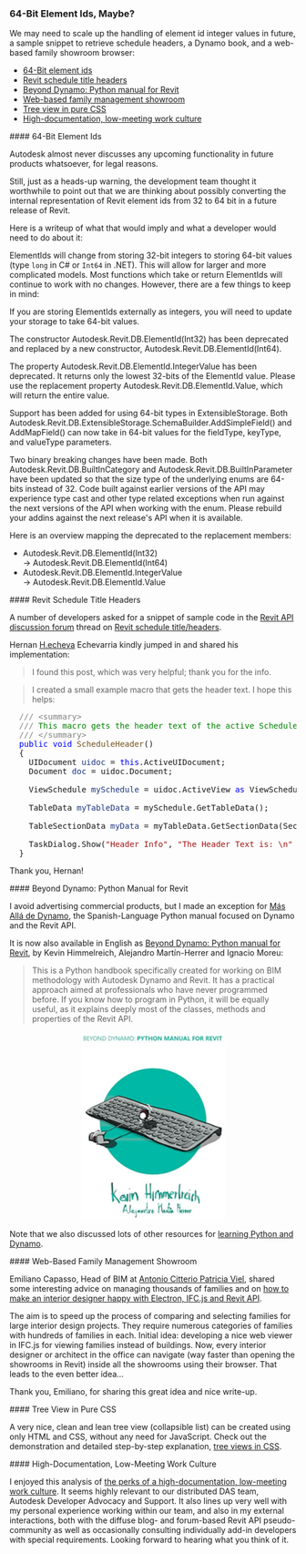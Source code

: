<head>
<meta http-equiv="Content-Type" content="text/html; charset=utf-8">
<link rel="stylesheet" type="text/css" href="bc.css">
<script src="https://cdn.rawgit.com/google/code-prettify/master/loader/run_prettify.js" type="text/javascript"></script>

<style>
table, th, td {
  border: 1px solid black;
  border-collapse: collapse;
}
th, td {
  padding-left: 1em;
  padding-right: 1em;
}
th{
  text-align:left;
}
</style>
</head>

<!---

- 10168713 [Revit Schedule - Title/headers]
  [Revit schedule title/headers](https://forums.autodesk.com/t5/revit-api-forum/revit-schedule-title-headers/m-p/11573145).

- How to make an Interior Designer Happy (with Electron, IFC.js and Revit API)
  https://www.linkedin.com/pulse/how-make-interior-designer-happy-electron-ifcjs-revit-capasso
  speed up the process of comparing and selecting families for our interior design projects.
  numerous categories of families with hundreds of families in each

twitter:

Maybe need to scale up the handling of element id integer values, a #DynamoBim book, a web-based family showroom browser and retrieving schedule headers with the #RevitAPI @AutodeskForge @AutodeskRevit #bim #ForgeDevCon https://autode.sk/64bitelementid

We may need to scale up the handling of element id integer values in future, a sample snippet to retrieve schedule headers, a Dynamo book, and a web-based family showroom browser
&ndash; 64-Bit element ids
&ndash; Revit schedule title headers
&ndash; Beyond Dynamo: Python manual for Revit
&ndash; Web-based family management showroom
&ndash; Tree view in pure CSS
&ndash; High-documentation, low-meeting work culture...

linkedin:

#bim #DynamoBim #ForgeDevCon #Revit #API #IFC #SDK #AI #VisualStudio #Autodesk #AEC #adsk

the [Revit API discussion forum](http://forums.autodesk.com/t5/revit-api-forum/bd-p/160) thread

<center>
<img src="img/" alt="" title="" width="600" height=""/>
<p style="font-size: 80%; font-style:italic"></p>
</center>

<pre class="code">
</pre>

-->

### 64-Bit Element Ids, Maybe?

We may need to scale up the handling of element id integer values in future, a sample snippet to retrieve schedule headers, a Dynamo book, and a web-based family showroom browser:

- [64-Bit element ids](#2)
- [Revit schedule title headers](#3)
- [Beyond Dynamo: Python manual for Revit](#4)
- [Web-based family management showroom](#5)
- [Tree view in pure CSS](#6)
- [High-documentation, low-meeting work culture](#7)

####<a name="2"></a> 64-Bit Element Ids

Autodesk almost never discusses any upcoming functionality in future products whatsoever, for legal reasons.

Still, just as a heads-up warning, the development team thought it worthwhile to point out that we are thinking about possibly converting the internal representation of Revit element ids from 32 to 64 bit in a future release of Revit.

<!--

> Forward looking statements Disclaimer. This document contains “forward looking statements” as defined or implied in common law and within the meaning of the Corporations Law. All expressions an expectations or belief sas to future events or results are expressed in good faith... However, forward looking statements are subject to risks, uncertainties and other factors, which could cause actual results to differ materially from future results expressed, projected or implied by such forward looking statements...

-->

Here is a writeup of what that would imply and what a developer would need to do about it:

ElementIds will change from storing 32-bit integers to storing 64-bit values (type `long` in C# or `Int64` in .NET).
This will allow for larger and more complicated models.
Most functions which take or return ElementIds will continue to work with no changes.
However, there are a few things to keep in mind:
 
If you are storing ElementIds externally as integers, you will need to update your storage to take 64-bit values.
 
The constructor Autodesk.Revit.DB.ElementId(Int32) has been deprecated and replaced by a new constructor, Autodesk.Revit.DB.ElementId(Int64).

The property Autodesk.Revit.DB.ElementId.IntegerValue has been deprecated.
It returns only the lowest 32-bits of the ElementId value.
Please use the replacement property Autodesk.Revit.DB.ElementId.Value, which will return the entire value.
 
Support has been added for using 64-bit types in ExtensibleStorage.
Both Autodesk.Revit.DB.ExtensibleStorage.SchemaBuilder.AddSimpleField() and AddMapField() can now take in 64-bit values for the fieldType, keyType, and valueType parameters.
 
Two binary breaking changes have been made.
Both Autodesk.Revit.DB.BuiltInCategory and Autodesk.Revit.DB.BuiltInParameter have been updated so that the size type of the underlying enums are 64-bits instead of 32.
Code built against earlier versions of the API may experience type cast and other type related exceptions when run against the next versions of the API when working with the enum.
Please rebuild your addins against the next release's API when it is available.
 
Here is an overview mapping the deprecated to the replacement members:

- Autodesk.Revit.DB.ElementId(Int32) <br/> &rarr; Autodesk.Revit.DB.ElementId(Int64)
- Autodesk.Revit.DB.ElementId.IntegerValue <br/> &rarr; Autodesk.Revit.DB.ElementId.Value

<!--

Here is a table showing the deprecated and replacement members:

<center>
<table>
<tr><th>Deprecated API</th><th>Replacement</th></tr>
<tr><td>Autodesk.Revit.DB.ElementId(Int32)</td><td>Autodesk.Revit.DB.ElementId(Int64)</td></tr>
<tr><td>Autodesk.Revit.DB.ElementId.IntegerValue</td><td>Autodesk.Revit.DB.ElementId.Value</td></tr>
</table>
</center>

-->

####<a name="3"></a> Revit Schedule Title Headers

A number of developers asked for a snippet of sample code in 
the [Revit API discussion forum](http://forums.autodesk.com/t5/revit-api-forum/bd-p/160) thread
on [Revit schedule title/headers](https://forums.autodesk.com/t5/revit-api-forum/revit-schedule-title-headers/m-p/11573145).

Hernan  [H.echeva](https://forums.autodesk.com/t5/user/viewprofilepage/user-id/3063892) Echevarria
kindly jumped in and shared his implementation:

> I found this post, which was very helpful; thank you for the info.

> I created a small example macro that gets the header text.
I hope this helps:

<pre class="code">
&nbsp;&nbsp;<span style="color:gray;">///</span><span style="color:green;">&nbsp;</span><span style="color:gray;">&lt;</span><span style="color:gray;">summary</span><span style="color:gray;">&gt;</span>
&nbsp;&nbsp;<span style="color:gray;">///</span><span style="color:green;">&nbsp;This&nbsp;macro&nbsp;gets&nbsp;the&nbsp;header&nbsp;text&nbsp;of&nbsp;the&nbsp;active&nbsp;Schedule&nbsp;View</span>
&nbsp;&nbsp;<span style="color:gray;">///</span><span style="color:green;">&nbsp;</span><span style="color:gray;">&lt;/</span><span style="color:gray;">summary</span><span style="color:gray;">&gt;</span>
&nbsp;&nbsp;<span style="color:blue;">public</span>&nbsp;<span style="color:blue;">void</span>&nbsp;<span style="color:#74531f;">ScheduleHeader</span>()
&nbsp;&nbsp;{
&nbsp;&nbsp;&nbsp;&nbsp;UIDocument&nbsp;<span style="color:#1f377f;">uidoc</span>&nbsp;=&nbsp;<span style="color:blue;">this</span>.ActiveUIDocument;
&nbsp;&nbsp;&nbsp;&nbsp;Document&nbsp;<span style="color:#1f377f;">doc</span>&nbsp;=&nbsp;uidoc.Document;
 
&nbsp;&nbsp;&nbsp;&nbsp;ViewSchedule&nbsp;<span style="color:#1f377f;">mySchedule</span>&nbsp;=&nbsp;uidoc.ActiveView&nbsp;<span style="color:blue;">as</span>&nbsp;ViewSchedule;
 
&nbsp;&nbsp;&nbsp;&nbsp;TableData&nbsp;<span style="color:#1f377f;">myTableData</span>&nbsp;=&nbsp;mySchedule.GetTableData();
 
&nbsp;&nbsp;&nbsp;&nbsp;TableSectionData&nbsp;<span style="color:#1f377f;">myData</span>&nbsp;=&nbsp;myTableData.GetSectionData(SectionType.Header);
 
&nbsp;&nbsp;&nbsp;&nbsp;TaskDialog.Show(<span style="color:#a31515;">&quot;Header&nbsp;Info&quot;</span>,&nbsp;<span style="color:#a31515;">&quot;The&nbsp;Header&nbsp;Text&nbsp;is:&nbsp;\n&quot;</span>&nbsp;+&nbsp;myData.GetCellText(0,&nbsp;0));
&nbsp;&nbsp;}
</pre>

Thank you, Hernan!

####<a name="4"></a> Beyond Dynamo: Python Manual for Revit

I avoid advertising commercial products, but I made an exception
for [Más Allá de Dynamo](https://thebuildingcoder.typepad.com/blog/2020/12/dynamo-book-and-texture-bitmap-uv-coordinates.html#3),
the Spanish-Language Python manual focused on Dynamo and the Revit API.

It is now also available in English
as [Beyond Dynamo: Python manual for Revit](https://www.amazon.com/dp/B0BMSV6YXD),
by Kevin Himmelreich, Alejandro Martín-Herrer and Ignacio Moreu:

> This is a Python handbook specifically created for working on BIM methodology with Autodesk Dynamo and Revit.
It has a practical approach aimed at professionals who have never programmed before.
If you know how to program in Python, it will be equally useful, as it explains deeply most of the classes, methods and properties of the Revit API.

<center>
<img src="img/beyond_dynamo_en.png" alt="Beyond Dynamo" title="Beyond Dynamo" width="252"/>  <!-- 252 × 330 -->
</center>

Note that we also discussed lots of other resources
for [learning Python and Dynamo](https://thebuildingcoder.typepad.com/blog/2021/02/addin-file-learning-python-and-ifcjs.html#3).

####<a name="5"></a> Web-Based Family Management Showroom

Emiliano Capasso, Head of BIM at [Antonio Citterio Patricia Viel](https://www.citterio-viel.com),
shared some interesting advice on managing thousands of families and
on [how to make an interior designer happy with Electron, IFC.js and Revit API](https://www.linkedin.com/pulse/how-make-interior-designer-happy-electron-ifcjs-revit-capasso).

The aim is to speed up the process of comparing and selecting families for large interior design projects.
They require numerous categories of families with hundreds of families in each.
Initial idea: developing a nice web viewer in IFC.js for viewing families instead of buildings.
Now, every interior designer or architect in the office can navigate (way faster than opening the showrooms in Revit) inside all the showrooms using their browser.
That leads to the even better idea...

Thank you, Emiliano, for sharing this great idea and nice write-up.

####<a name="6"></a> Tree View in Pure CSS

A very nice, clean and lean tree view (collapsible list) can be created using only HTML and CSS, without any need for JavaScript.
Check out the demonstration and detailed step-by-step explanation,
[tree views in CSS](https://iamkate.com/code/tree-views).

<!--

<style>
.tree-padding{
  --spacing    : 1.5rem;
  --radius     : 10px;
  padding-left : 1rem;
}

.tree-padding li{
  display      : block;
  position     : relative;
  padding-left : calc(2 * var(--spacing) - var(--radius) - 2px);
}

.tree-padding ul{
  margin-left  : calc(var(--radius) - var(--spacing));
  padding-left : 0;
}

.tree-vertical-lines ul li{
  border-left : 2px solid var(--dark-grey);
}

.tree-vertical-lines ul li:last-child{
  border-color : transparent;
}

.tree-horizontal-lines ul li::before{
  content      : '';
  display      : block;
  position     : absolute;
  top          : calc(var(--spacing) / -2);
  left         : -2px;
  width        : calc(var(--spacing) + 2px);
  height       : calc(var(--spacing) + 1px);
  border       : solid var(--dark-grey);
  border-width : 0 0 2px 2px;
}

.tree-summaries summary{
  display : block;
  cursor  : pointer;
}

.tree-summaries summary::marker,
.tree-summaries summary::-webkit-details-marker{
  display : none;
}

.tree-summaries summary:focus{
  outline : none;
}

.tree-summaries summary:focus-visible{
  outline : 1px dotted #000;
}

.tree-markers li::after,
.tree-markers summary::before{
  content       : '';
  display       : block;
  position      : absolute;
  top           : calc(var(--spacing) / 2 - var(--radius));
  left          : calc(var(--spacing) - var(--radius) - 1px);
  width         : calc(2 * var(--radius));
  height        : calc(2 * var(--radius));
  border-radius : 50%;
  background    : var(--dark-grey);
}

.tree-buttons summary::before{
  content     : '+';
  z-index     : 1;
  background  : var(--accent);
  color       : #fff;
  font-weight : 400;
  line-height : calc(2 * var(--radius) - 2px);
  text-align  : center;
}

.tree-buttons details[open] > summary::before{
  content : '−';
}
</style>

<center>
<ul class="tree-padding tree-vertical-lines tree-horizontal-lines tree-summaries tree-markers tree-buttons">
  <li>
    <details open>
      <summary>Giant planets</summary>
      <ul>
        <li>
          <details>
            <summary>Gas giants</summary>
            <ul>
              <li>Jupiter</li>
              <li>Saturn</li>
            </ul>
          </details>
        </li>
        <li>
          <details>
            <summary>Ice giants</summary>
            <ul>
              <li>Uranus</li>
              <li>Neptune</li>
            </ul>
          </details>
        </li>
      </ul>
    </details>
  </li>
</ul>
</center>

-->

####<a name="7"></a> High-Documentation, Low-Meeting Work Culture

I enjoyed this analysis
of [the perks of a high-documentation, low-meeting work culture](https://www.tremendous.com/blog/the-perks-of-a-high-documentation-low-meeting-work-culture).
It seems highly relevant to our distributed DAS team, Autodesk Developer Advocacy and Support.
It also lines up very well with my personal experience working within our team, and also in my external interactions, both with the diffuse blog- and forum-based Revit API pseudo-community as well as occasionally consulting individually add-in developers with special requirements.
Looking forward to hearing what you think of it.

